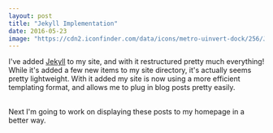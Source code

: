 ```yaml
---
layout: post
title: "Jekyll Implementation"
date: 2016-05-23
image: "https://cdn2.iconfinder.com/data/icons/metro-uinvert-dock/256/Journal.png"
---
```


I've added <a href="https://jekyllrb.com/">Jekyll</a> to my site, and with it restructured pretty much everything! While it's added a few new items to my site directory, it's actually seems pretty lightweight. With it added my site is now using a more efficient templating format, and allows me to plug in blog posts pretty easily.

<br />
Next I'm going to work on displaying these posts to my homepage in a better way.